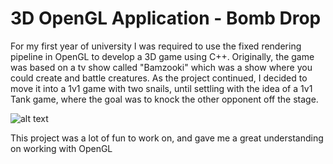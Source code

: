 # 3D OpenGL Application - Bomb Drop
For my first year of university I was required to use the fixed rendering pipeline in OpenGL to develop a 3D game using C++. Originally, the game was based on a tv show called "Bamzooki" which was a show where you could create and battle creatures. As the project continued, I decided to move it into a 1v1 game with two snails, until settling with the idea of a 1v1 Tank game, where the goal was to knock the other opponent off the stage.

![alt text](https://github.com/GeorgeSHumphreys/StaffZooki/blob/main/BombDrop.PNG)

This project was a lot of fun to work on, and gave me a great understanding on working with OpenGL
